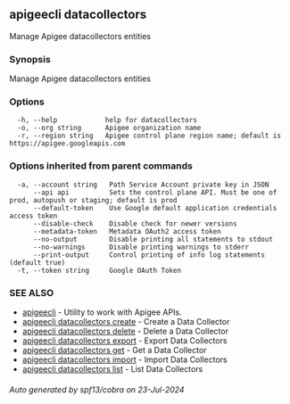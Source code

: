 ## apigeecli datacollectors

Manage Apigee datacollectors entities

### Synopsis

Manage Apigee datacollectors entities

### Options

```
  -h, --help            help for datacollectors
  -o, --org string      Apigee organization name
  -r, --region string   Apigee control plane region name; default is https://apigee.googleapis.com
```

### Options inherited from parent commands

```
  -a, --account string   Path Service Account private key in JSON
      --api api          Sets the control plane API. Must be one of prod, autopush or staging; default is prod
      --default-token    Use Google default application credentials access token
      --disable-check    Disable check for newer versions
      --metadata-token   Metadata OAuth2 access token
      --no-output        Disable printing all statements to stdout
      --no-warnings      Disable printing warnings to stderr
      --print-output     Control printing of info log statements (default true)
  -t, --token string     Google OAuth Token
```

### SEE ALSO

* [apigeecli](apigeecli.md)	 - Utility to work with Apigee APIs.
* [apigeecli datacollectors create](apigeecli_datacollectors_create.md)	 - Create a Data Collector
* [apigeecli datacollectors delete](apigeecli_datacollectors_delete.md)	 - Delete a Data Collector
* [apigeecli datacollectors export](apigeecli_datacollectors_export.md)	 - Export Data Collectors
* [apigeecli datacollectors get](apigeecli_datacollectors_get.md)	 - Get a Data Collector
* [apigeecli datacollectors import](apigeecli_datacollectors_import.md)	 - Import Data Collectors
* [apigeecli datacollectors list](apigeecli_datacollectors_list.md)	 - List Data Collectors

###### Auto generated by spf13/cobra on 23-Jul-2024
